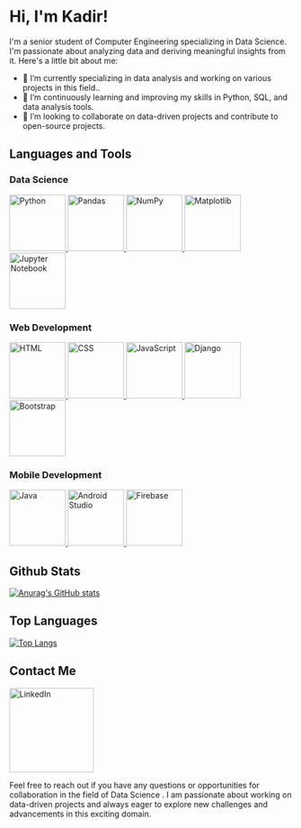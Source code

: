 # Hi, I'm Kadir!

I'm a senior student of Computer Engineering specializing in Data Science. I'm passionate about analyzing data and deriving meaningful insights from it. Here's a little bit about me:

- 🔭 I’m currently specializing in data analysis and working on various projects in this field..
- 🌱 I’m continuously learning and improving my skills in Python, SQL, and data analysis tools.
- 👯 I’m looking to collaborate on data-driven projects and contribute to open-source projects.

## Languages and Tools

### Data Science
<p align="left">
  <a href="https://www.python.org/">
    <img src="https://img.shields.io/badge/-Python-3776AB?style=for-the-badge&logo=python&logoColor=white" alt="Python" width="100px">
  </a>
  <a href="https://pandas.pydata.org/">
    <img src="https://img.shields.io/badge/-Pandas-150458?style=for-the-badge&logo=pandas&logoColor=white" alt="Pandas" width="100px">
  </a>
  <a href="https://numpy.org/">
    <img src="https://img.shields.io/badge/-NumPy-013243?style=for-the-badge&logo=numpy&logoColor=white" alt="NumPy" width="100px">
  </a>
  <a href="https://matplotlib.org/">
    <img src="https://img.shields.io/badge/-Matplotlib-11557C?style=for-the-badge&logo=matplotlib&logoColor=white" alt="Matplotlib" width="100px">
  </a>
  <a href="https://jupyter.org/">
    <img src="https://img.shields.io/badge/-Jupyter%20Notebook-F37626?style=for-the-badge&logo=jupyter&logoColor=white" alt="Jupyter Notebook" width="100px">
  </a>
</p>

### Web Development
<p align="left">
  <a href="https://developer.mozilla.org/en-US/docs/Web/HTML">
    <img src="https://img.shields.io/badge/-HTML-E34F26?style=for-the-badge&logo=html5&logoColor=white" alt="HTML" width="100px">
  </a>
  <a href="https://developer.mozilla.org/en-US/docs/Web/CSS">
    <img src="https://img.shields.io/badge/-CSS-1572B6?style=for-the-badge&logo=css3&logoColor=white" alt="CSS" width="100px">
  </a>
  <a href="https://www.javascript.com/">
    <img src="https://img.shields.io/badge/-JavaScript-F7DF1E?style=for-the-badge&logo=javascript&logoColor=black" alt="JavaScript" width="100px">
  </a>
  <a href="https://www.djangoproject.com/">
    <img src="https://img.shields.io/badge/-Django-092E20?style=for-the-badge&logo=django&logoColor=white" alt="Django" width="100px">
  </a>
  <a href="https://getbootstrap.com/">
    <img src="https://img.shields.io/badge/-Bootstrap-7952B3?style=for-the-badge&logo=bootstrap&logoColor=white" alt="Bootstrap" width="100px">
  </a>
</p>

### Mobile Development
<p align="left">
  <a href="https://www.java.com/">
    <img src="https://img.shields.io/badge/-Java-007396?style=for-the-badge&logo=java&logoColor=white" alt="Java" width="100px">
  </a>
  <a href="https://developer.android.com/studio">
    <img src="https://img.shields.io/badge/-Android%20Studio-3DDC84?style=for-the-badge&logo=android-studio&logoColor=white" alt="Android Studio" width="100px">
  </a>
  <a href="https://firebase.google.com/">
    <img src="https://img.shields.io/badge/-Firebase-FFCA28?style=for-the-badge&logo=firebase&logoColor=black" alt="Firebase" width="100px">
  </a>
</p>

## Github Stats

[![Anurag's GitHub stats](https://github-readme-stats.vercel.app/api?username=kdrksml)](https://github.com/anuraghazra/github-readme-stats)

## Top Languages

[![Top Langs](https://github-readme-stats.vercel.app/api/top-langs/?username=kdrksml)](https://github.com/anuraghazra/github-readme-stats)


## Contact Me

<a href="https://www.linkedin.com/in/kadir-kesimal/"><img src="https://img.shields.io/badge/-LinkedIn-0077B5?style=flat-square&logo=linkedin&logoColor=white" alt="LinkedIn" width="150px"></a>

Feel free to reach out if you have any questions or opportunities for collaboration in the field of Data Science . I am passionate about working on data-driven projects and always eager to explore new challenges and advancements in this exciting domain.
